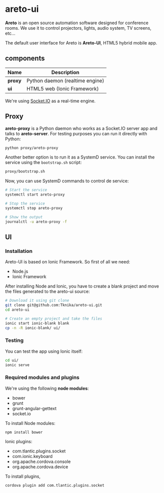 # areto-ui

**Areto** is an open source automation software designed for conference rooms. We use it to control projectors, lights, audio system, TV screens, etc...

The default user interface for Areto is **Areto-UI**, HTML5 hybrid mobile app.

## components

|Name          | Description                      |
|--------------|----------------------------------|
|**proxy**     | Python daemon (realtime engine)  |
|**ui**        | HTML5 web (Ionic Framework)      |

We're using [Socket.IO](http://socket.io/) as a real-time engine.

## Proxy

**areto-proxy** is a Python daemon who works as a Socket.IO server app and talks to **areto-server**. For testing purposes you can run it directly with Python:

```sh
python proxy/areto-proxy
```

Another better option is to run it as a SystemD service. You can install the service using the `bootstrap.sh` script:

```sh
proxy/bootstrap.sh
```

Now, you can use SystemD commands to control de service:

```sh
# Start the service
systemctl start areto-proxy

# Stop the service
systemctl stop areto-proxy

# Show the output
journalctl -u areto-proxy -f
```

## UI

### Installation

Areto-UI is based on Ionic Framework. So first of all we need:
- Node.js
- Ionic Framework

After installing Node and Ionic, you have to create a blank project and move the files generated to the areto-ui source:

```sh
# Download it using git clone
git clone git@github.com:Tknika/areto-ui.git
cd areto-ui

# Create an empty project and take the files
ionic start ionic-blank blank
cp -n -R ionic-blank/ ui/
```

### Testing

You can test the app using Ionic itself:

```sh
cd ui/
ionic serve
```

### Required modules and plugins

We're using the following **node modules**:
- bower
- grunt
- grunt-angular-gettext
- socket.io

To install Node modules:

```
npm install bower
```

Ionic plugins:
- com.tlantic.plugins.socket
- com.ionic.keyboard
- org.apache.cordova.console
- org.apache.cordova.device

To install plugins,

```
cordova plugin add com.tlantic.plugins.socket
```
